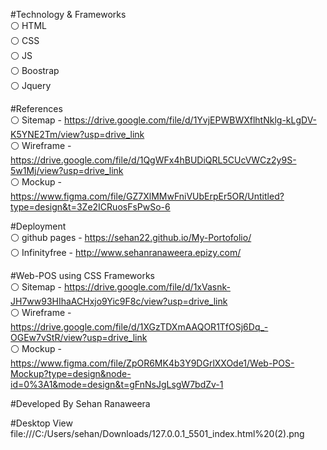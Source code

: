 #Technology & Frameworks<br>
⚪ HTML<br>
⚪ CSS<br>
⚪ JS<br>
⚪ Boostrap<br>
⚪ Jquery<br>

#References<br>
⚪ Sitemap - https://drive.google.com/file/d/1YvjEPWBWXflhtNklg-kLgDV-K5YNE2Tm/view?usp=drive_link<br>
⚪ Wireframe - https://drive.google.com/file/d/1QgWFx4hBUDiQRL5CUcVWCz2y9S-5w1Mj/view?usp=drive_link<br>
⚪ Mockup - https://www.figma.com/file/GZ7XlMMwFniVUbErpEr5OR/Untitled?type=design&t=3Ze2ICRuosFsPwSo-6<br>

#Deployment<br>
⚪ github pages - https://sehan22.github.io/My-Portofolio/<br>
⚪ Infinityfree - http://www.sehanranaweera.epizy.com/<br>

#Web-POS using CSS Frameworks<br>
⚪ Sitemap - https://drive.google.com/file/d/1xVasnk-JH7ww93HIhaACHxjo9Yic9F8c/view?usp=drive_link <br>
⚪ Wireframe - https://drive.google.com/file/d/1XGzTDXmAAQOR1TfOSj6Dq_-OGEw7vStR/view?usp=drive_link<br>
⚪ Mockup - https://www.figma.com/file/ZpOR6MK4b3Y9DGrlXXOde1/Web-POS-Mockup?type=design&node-id=0%3A1&mode=design&t=gFnNsJgLsgW7bdZv-1<br>

#Developed By Sehan Ranaweera<br>

#Desktop View
file:///C:/Users/sehan/Downloads/127.0.0.1_5501_index.html%20(2).png
